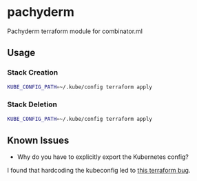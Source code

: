 # pachyderm
Pachyderm terraform module for combinator.ml

## Usage

### Stack Creation

```bash
KUBE_CONFIG_PATH=~/.kube/config terraform apply
```

### Stack Deletion

```bash
KUBE_CONFIG_PATH=~/.kube/config terraform apply 
```

## Known Issues

- Why do you have to explicitly export the Kubernetes config?

I found that hardcoding the kubeconfig led to [this terraform bug](https://github.com/terraform-aws-modules/terraform-aws-eks/issues/1234).